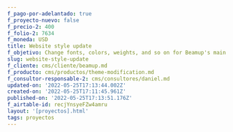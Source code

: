 ```yaml
---
f_pago-por-adelantado: true
f_proyecto-nuevo: false
f_precio-2: 400
f_folio-2: 7634
f_moneda: USD
title: Website style update
f_objetivo: Change fonts, colors, weights, and so on for Beamup's main homepage
slug: website-style-update
f_cliente: cms/cliente/beamup.md
f_producto: cms/productos/theme-modification.md
f_consultor-responsable-2: cms/consultores/daniel.md
updated-on: '2022-05-25T17:13:44.002Z'
created-on: '2022-05-25T17:11:45.961Z'
published-on: '2022-05-25T17:13:51.176Z'
f_airtable-id: recjYnsyeFZw4amru
layout: '[proyectos].html'
tags: proyectos
---
```



